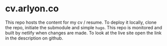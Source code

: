 # cv.arlyon.co

This repo hosts the content for my cv / resume. To deploy it
locally, clone the repo, initiate the submodule and simple `hugo`.
This repo is monitored and built by netlify when changes are made.
To look at the live site open the link in the description on github.